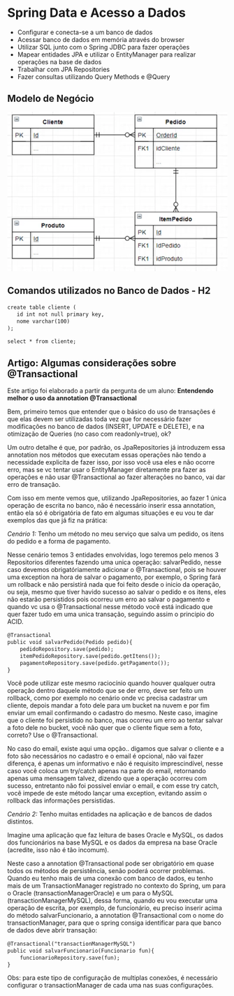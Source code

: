 # Spring Data e Acesso a Dados

- Configurar e conecta-se a um banco de dados
- Acessar banco de dados em memória através do browser
- Utilizar SQL junto com o Spring JDBC para fazer operações
- Mapear entidades JPA e utilizar o EntityManager para realizar operações na base de dados
- Trabalhar com JPA Repositories
- Fazer consultas utilizando Query Methods e @Query

## Modelo de Negócio
![](modelo-de-negocio.png)

## Comandos utilizados no Banco de Dados - H2
```
create table cliente (
   id int not null primary key,
   nome varchar(100)
); 
```

```
select * from cliente;
```

## Artigo: Algumas considerações sobre @Transactional

Este artigo foi elaborado a partir da pergunta de um aluno:
**Entendendo melhor o uso da annotation @Transactional**

Bem, primeiro temos que entender que o básico do uso de transações é que elas devem ser utilizadas toda vez que for necessário fazer modificações no banco de dados (INSERT, UPDATE e DELETE), e na otimização de Queries (no caso com readonly=true), ok?

Um outro detalhe é que, por padrão, os JpaRepositories já introduzem essa annotation nos métodos que executam essas operações não tendo a necessidade explicita de fazer isso, por isso você usa eles e não ocorre erro, mas se vc tentar usar o EntityManager diretamente pra fazer as operações e não usar @Transactional ao fazer alterações no banco, vai dar erro de transação.

Com isso em mente vemos que, utilizando JpaRepositories, ao fazer 1 única operação de escrita no banco, não é necessário inserir essa annotation, então ela só é obrigatória de fato em algumas situações e eu vou te dar exemplos das que já fiz na prática:

*Cenário 1:* Tenho um método no meu serviço que salva um pedido, os itens do pedido e a forma de pagamento.

Nesse cenário temos 3 entidades envolvidas, logo teremos pelo menos 3 Repositorios diferentes fazendo uma unica operação: salvarPedido, nesse caso devemos obrigatóriamente adicionar o @Transactional, pois se houver uma exception na hora de salvar o pagamento, por exemplo, o Spring fará um rollback e não persistirá nada que foi feito desde o inicio da operação, ou seja, mesmo que tiver havido sucesso ao salvar o pedido e os itens, eles não estarão persistidos pois ocorreu um erro ao salvar o pagamento e quando vc usa o @Transactional nesse método você está indicado que quer fazer tudo em uma unica transação, seguindo assim o principio do ACID.

````
@Transactional
public void salvarPedido(Pedido pedido){    
    pedidoRepository.save(pedido);    
    itemPedidoRepository.save(pedido.getItens());    
    pagamentoRepository.save(pedido.getPagamento());
}
````

Você pode utilizar este mesmo raciocínio quando houver qualquer outra operação dentro daquele método que se der erro, deve ser feito um rollback, como por exemplo no cenário onde vc precisa cadastrar um cliente, depois mandar a foto dele para um bucket na nuvem e por fim enviar um email confirmando o cadastro do mesmo. Neste caso, imagine que o cliente foi persistido no banco, mas ocorreu um erro ao tentar salvar a foto dele no bucket, você não quer que o cliente fique sem a foto, correto? Use o @Transactional.

No caso do email, existe aqui uma opção.. digamos que salvar o cliente e a foto são necessários no cadastro e o email é opcional, não vai fazer diferença, é apenas um informativo e não é requisito imprescindível, nesse caso você coloca um try/catch apenas na parte do email, retornando apenas uma mensagem talvez, dizendo que a operação ocorreu com sucesso, entretanto não foi possivel enviar o email, e com esse try catch, você impede de este método lançar uma exception, evitando assim o rollback das informações persistidas.

*Cenário 2:* Tenho muitas entidades na aplicação e de bancos de dados distintos.

Imagine uma aplicação que faz leitura de bases Oracle e MySQL, os dados dos funcionários na base MySQL e os dados da empresa na base Oracle (acredite, isso não é tão incomum).

Neste caso a annotation @Transactional pode ser obrigatório em quase todos os métodos de persistência, senão poderá ocorrer problemas. Quando eu tenho mais de uma conexão com banco de dados, eu tenho mais de um TransactionManager registrado no contexto do Spring, um para o Oracle (transactionManagerOracle) e um para o MySQL (transactionManagerMySQL), dessa forma, quando eu vou executar uma operação de escrita, por exemplo, de funcionário, eu preciso inserir acima do método salvarFuncionario, a annotation @Transactional com o nome do transactionManager, para que o spring consiga identificar para que banco de dados deve abrir transação:

```
@Transactional("transactionManagerMySQL")
public void salvarFuncionario(Funcionario fun){    
    funcionarioRepository.save(fun);
}
```

Obs: para este tipo de configuração de multiplas conexões, é necessário configurar o transactionManager de cada uma nas suas configurações.